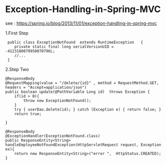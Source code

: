 # Exception-Handling-in-Spring-MVC
see : https://spring.io/blog/2013/11/01/exception-handling-in-spring-mvc

1.First Step

	 public class ExceptionNotFound  extends RuntimeException   {
	    private static final long serialVersionUID = -4123180079950070796L;
	    //...
	 }
2.Step Two

	@ResponseBody
	@RequestMapping(value = "/delete/{id}" , method = RequestMethod.GET, headers = "Accept=application/json")
	public boolean update(@PathVariable Long id)  throws Exception {
		if(id > 0){
			throw new ExceptionNotFound();
		}
		try { userDao.delete(id); } catch (Exception e) { return false; }
		return true;
		
	}
	
	@ResponseBody
	@ExceptionHandler(ExceptionNotFound.class)
	public ResponseEntity<String> handleEmployeeNotFoundException(HttpServletRequest request, Exception ex){
	    return new ResponseEntity<String>("error ",  HttpStatus.CREATED);
	}	
	

